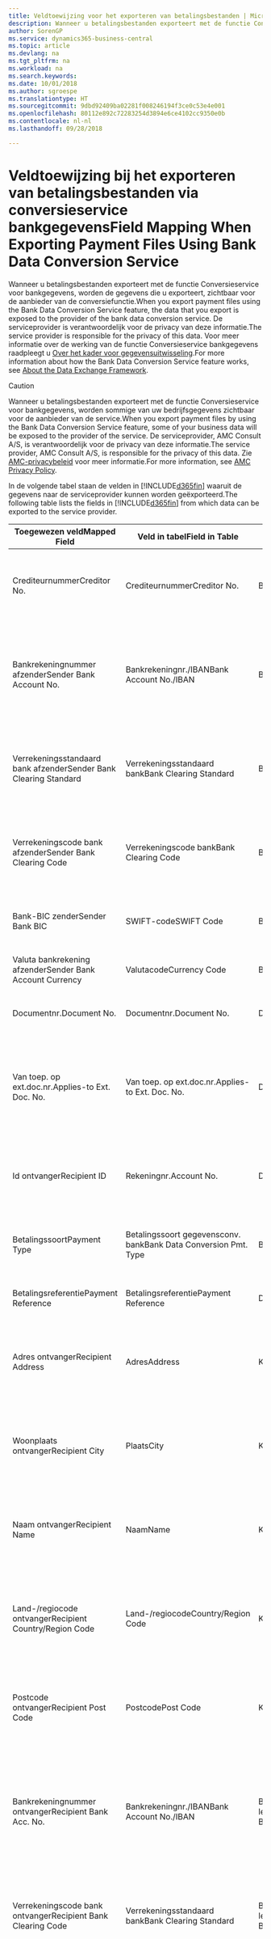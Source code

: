 ```yaml
---
title: Veldtoewijzing voor het exporteren van betalingsbestanden | Microsoft Docs
description: Wanneer u betalingsbestanden exporteert met de functie Conversieservice voor bankgegevens, worden de gegevens die u exporteert, zichtbaar voor de aanbieder van de conversiefunctie.
author: SorenGP
ms.service: dynamics365-business-central
ms.topic: article
ms.devlang: na
ms.tgt_pltfrm: na
ms.workload: na
ms.search.keywords: 
ms.date: 10/01/2018
ms.author: sgroespe
ms.translationtype: HT
ms.sourcegitcommit: 9dbd92409ba02281f008246194f3ce0c53e4e001
ms.openlocfilehash: 80112e892c72283254d3894e6ce4102cc9350e0b
ms.contentlocale: nl-nl
ms.lasthandoff: 09/28/2018

---
```

# <a name="field-mapping-when-exporting-payment-files-using-bank-data-conversion-service"></a><span data-ttu-id="d226d-103">Veldtoewijzing bij het exporteren van betalingsbestanden via conversieservice bankgegevens</span><span class="sxs-lookup"><span data-stu-id="d226d-103">Field Mapping When Exporting Payment Files Using Bank Data Conversion Service</span></span>
<span data-ttu-id="d226d-104">Wanneer u betalingsbestanden exporteert met de functie Conversieservice voor bankgegevens, worden de gegevens die u exporteert, zichtbaar voor de aanbieder van de conversiefunctie.</span><span class="sxs-lookup"><span data-stu-id="d226d-104">When you export payment files using the Bank Data Conversion Service feature, the data that you export is exposed to the provider of the bank data conversion service.</span></span> <span data-ttu-id="d226d-105">De serviceprovider is verantwoordelijk voor de privacy van deze informatie.</span><span class="sxs-lookup"><span data-stu-id="d226d-105">The service provider is responsible for the privacy of this data.</span></span> <span data-ttu-id="d226d-106">Voor meer informatie over de werking van de functie Conversieservice bankgegevens raadpleegt u [Over het kader voor gegevensuitwisseling](across-about-the-data-exchange-framework.md).</span><span class="sxs-lookup"><span data-stu-id="d226d-106">For more information about how the Bank Data Conversion Service feature works, see [About the Data Exchange Framework](across-about-the-data-exchange-framework.md).</span></span>  

> [!CAUTION]  
>  <span data-ttu-id="d226d-107">Wanneer u betalingsbestanden exporteert met de functie Conversieservice voor bankgegevens, worden sommige van uw bedrijfsgegevens zichtbaar voor de aanbieder van de service.</span><span class="sxs-lookup"><span data-stu-id="d226d-107">When you export payment files by using the Bank Data Conversion Service feature, some of your business data will be exposed to the provider of the service.</span></span> <span data-ttu-id="d226d-108">De serviceprovider, AMC Consult A/S, is verantwoordelijk voor de privacy van deze informatie.</span><span class="sxs-lookup"><span data-stu-id="d226d-108">The service provider, AMC Consult A/S, is responsible for the privacy of this data.</span></span> <span data-ttu-id="d226d-109">Zie [AMC-privacybeleid](https://go.microsoft.com/fwlink/?LinkId=510158) voor meer informatie.</span><span class="sxs-lookup"><span data-stu-id="d226d-109">For more information, see [AMC Privacy Policy](https://go.microsoft.com/fwlink/?LinkId=510158).</span></span>  

<span data-ttu-id="d226d-110">In de volgende tabel staan de velden in [!INCLUDE[d365fin](includes/d365fin_md.md)] waaruit de gegevens naar de serviceprovider kunnen worden geëxporteerd.</span><span class="sxs-lookup"><span data-stu-id="d226d-110">The following table lists the fields in [!INCLUDE[d365fin](includes/d365fin_md.md)] from which data can be exported to the service provider.</span></span>  

|<span data-ttu-id="d226d-111">Toegewezen veld</span><span class="sxs-lookup"><span data-stu-id="d226d-111">Mapped Field</span></span>|<span data-ttu-id="d226d-112">Veld in tabel</span><span class="sxs-lookup"><span data-stu-id="d226d-112">Field in Table</span></span>|<span data-ttu-id="d226d-113">Tafel</span><span class="sxs-lookup"><span data-stu-id="d226d-113">Table</span></span>|<span data-ttu-id="d226d-114">Omschrijving</span><span class="sxs-lookup"><span data-stu-id="d226d-114">Description</span></span>|  
|------------------|--------------------|-----------|---------------------------------------|  
|<span data-ttu-id="d226d-115">Crediteurnummer</span><span class="sxs-lookup"><span data-stu-id="d226d-115">Creditor No.</span></span>|<span data-ttu-id="d226d-116">Crediteurnummer</span><span class="sxs-lookup"><span data-stu-id="d226d-116">Creditor No.</span></span>|<span data-ttu-id="d226d-117">Bankrekening</span><span class="sxs-lookup"><span data-stu-id="d226d-117">Bank Account</span></span>|<span data-ttu-id="d226d-118">De identificatie die door uw bank aan uw bedrijf is toegewezen om betalingen te innen</span><span class="sxs-lookup"><span data-stu-id="d226d-118">The identifier assigned to your company by your bank to collect payments</span></span>|  
|<span data-ttu-id="d226d-119">Bankrekeningnummer afzender</span><span class="sxs-lookup"><span data-stu-id="d226d-119">Sender Bank Account No.</span></span>|<span data-ttu-id="d226d-120">Bankrekeningnr./IBAN</span><span class="sxs-lookup"><span data-stu-id="d226d-120">Bank Account No./IBAN</span></span>|<span data-ttu-id="d226d-121">Bankrekening</span><span class="sxs-lookup"><span data-stu-id="d226d-121">Bank Account</span></span>|<span data-ttu-id="d226d-122">Het bankrekeningnummer van uw bedrijf (IBAN of ander) dat is opgegeven op de bankrekeningkaart</span><span class="sxs-lookup"><span data-stu-id="d226d-122">Your company's bank account number (IBAN or other) that is specified on the bank account card</span></span>|  
|<span data-ttu-id="d226d-123">Verrekeningsstandaard bank afzender</span><span class="sxs-lookup"><span data-stu-id="d226d-123">Sender Bank Clearing Standard</span></span>|<span data-ttu-id="d226d-124">Verrekeningsstandaard bank</span><span class="sxs-lookup"><span data-stu-id="d226d-124">Bank Clearing Standard</span></span>|<span data-ttu-id="d226d-125">Bankrekening</span><span class="sxs-lookup"><span data-stu-id="d226d-125">Bank Account</span></span>|<span data-ttu-id="d226d-126">Het nationale banknamenregister dat voor de bankrekening van de afzender wordt gebruikt</span><span class="sxs-lookup"><span data-stu-id="d226d-126">The national bank names register used for the sender bank account</span></span>|  
|<span data-ttu-id="d226d-127">Verrekeningscode bank afzender</span><span class="sxs-lookup"><span data-stu-id="d226d-127">Sender Bank Clearing Code</span></span>|<span data-ttu-id="d226d-128">Verrekeningscode bank</span><span class="sxs-lookup"><span data-stu-id="d226d-128">Bank Clearing Code</span></span>|<span data-ttu-id="d226d-129">Bankrekening</span><span class="sxs-lookup"><span data-stu-id="d226d-129">Bank Account</span></span>|<span data-ttu-id="d226d-130">De identificatie van de bankrekening van de afzender met betrekking tot het gebruikte banknamenregister</span><span class="sxs-lookup"><span data-stu-id="d226d-130">The identifier of the sender's bank in relation to the bank names register used</span></span>|  
|<span data-ttu-id="d226d-131">Bank-BIC zender</span><span class="sxs-lookup"><span data-stu-id="d226d-131">Sender Bank BIC</span></span>|<span data-ttu-id="d226d-132">SWIFT-code</span><span class="sxs-lookup"><span data-stu-id="d226d-132">SWIFT Code</span></span>|<span data-ttu-id="d226d-133">Bankrekening</span><span class="sxs-lookup"><span data-stu-id="d226d-133">Bank Account</span></span>|<span data-ttu-id="d226d-134">De SWIFT-identificatie van de bankrekening van de afzender</span><span class="sxs-lookup"><span data-stu-id="d226d-134">The SWIFT identifier of the sender bank account</span></span>|  
|<span data-ttu-id="d226d-135">Valuta bankrekening afzender</span><span class="sxs-lookup"><span data-stu-id="d226d-135">Sender Bank Account Currency</span></span>|<span data-ttu-id="d226d-136">Valutacode</span><span class="sxs-lookup"><span data-stu-id="d226d-136">Currency Code</span></span>|<span data-ttu-id="d226d-137">Bankrekening</span><span class="sxs-lookup"><span data-stu-id="d226d-137">Bank Account</span></span>|<span data-ttu-id="d226d-138">Valutacode van de bankrekening afzender</span><span class="sxs-lookup"><span data-stu-id="d226d-138">The sender bank account Currency Code</span></span>|  
|<span data-ttu-id="d226d-139">Documentnr.</span><span class="sxs-lookup"><span data-stu-id="d226d-139">Document No.</span></span>|<span data-ttu-id="d226d-140">Documentnr.</span><span class="sxs-lookup"><span data-stu-id="d226d-140">Document No.</span></span>|<span data-ttu-id="d226d-141">Dagboekregel</span><span class="sxs-lookup"><span data-stu-id="d226d-141">General Journal Line</span></span>|<span data-ttu-id="d226d-142">Het documentnummer van de betalingsregel</span><span class="sxs-lookup"><span data-stu-id="d226d-142">The document number of the payment line</span></span>|  
|<span data-ttu-id="d226d-143">Van toep. op ext.doc.nr.</span><span class="sxs-lookup"><span data-stu-id="d226d-143">Applies-to Ext. Doc. No.</span></span>|<span data-ttu-id="d226d-144">Van toep. op ext.doc.nr.</span><span class="sxs-lookup"><span data-stu-id="d226d-144">Applies-to Ext. Doc. No.</span></span>|<span data-ttu-id="d226d-145">Dagboekregel</span><span class="sxs-lookup"><span data-stu-id="d226d-145">General Journal Line</span></span>|<span data-ttu-id="d226d-146">Het externe documentnummer van de factuur of creditnota waarmee de betalingsregel wordt vereffend</span><span class="sxs-lookup"><span data-stu-id="d226d-146">The external document number of the invoice or credit memo that the payment line is applied to</span></span>|  
|<span data-ttu-id="d226d-147">Id ontvanger</span><span class="sxs-lookup"><span data-stu-id="d226d-147">Recipient ID</span></span>|<span data-ttu-id="d226d-148">Rekeningnr.</span><span class="sxs-lookup"><span data-stu-id="d226d-148">Account No.</span></span>|<span data-ttu-id="d226d-149">Dagboekregel</span><span class="sxs-lookup"><span data-stu-id="d226d-149">General Journal Line</span></span>|<span data-ttu-id="d226d-150">Het klant- of leveranciersnummer dat wordt opgegeven op de betalingsregel</span><span class="sxs-lookup"><span data-stu-id="d226d-150">The customer or vendor number that is specified on the payment line</span></span>|  
|<span data-ttu-id="d226d-151">Betalingssoort</span><span class="sxs-lookup"><span data-stu-id="d226d-151">Payment Type</span></span>|<span data-ttu-id="d226d-152">Betalingssoort gegevensconv. bank</span><span class="sxs-lookup"><span data-stu-id="d226d-152">Bank Data Conversion Pmt. Type</span></span>|<span data-ttu-id="d226d-153">Betalingswijze</span><span class="sxs-lookup"><span data-stu-id="d226d-153">Payment Method</span></span>|<span data-ttu-id="d226d-154">Het soort bankoverboeking, bijvoorbeeld binnenlands of internationaal</span><span class="sxs-lookup"><span data-stu-id="d226d-154">The type of bank transfer, such as domestic or international</span></span>|  
|<span data-ttu-id="d226d-155">Betalingsreferentie</span><span class="sxs-lookup"><span data-stu-id="d226d-155">Payment Reference</span></span>|<span data-ttu-id="d226d-156">Betalingsreferentie</span><span class="sxs-lookup"><span data-stu-id="d226d-156">Payment Reference</span></span>|<span data-ttu-id="d226d-157">Dagboekregel</span><span class="sxs-lookup"><span data-stu-id="d226d-157">General Journal Line</span></span>|<span data-ttu-id="d226d-158">De betalingsverwijzing van de betalingsregel</span><span class="sxs-lookup"><span data-stu-id="d226d-158">The payment reference of the payment line</span></span>|  
|<span data-ttu-id="d226d-159">Adres ontvanger</span><span class="sxs-lookup"><span data-stu-id="d226d-159">Recipient Address</span></span>|<span data-ttu-id="d226d-160">Adres</span><span class="sxs-lookup"><span data-stu-id="d226d-160">Address</span></span>|<span data-ttu-id="d226d-161">Klant/Leverancier</span><span class="sxs-lookup"><span data-stu-id="d226d-161">Customer/Vendor</span></span>|<span data-ttu-id="d226d-162">Het adres van de ontvanger die wordt opgegeven op de klanten- of leverancierskaart</span><span class="sxs-lookup"><span data-stu-id="d226d-162">The recipient address that is specified on the customer or vendor card</span></span>|  
|<span data-ttu-id="d226d-163">Woonplaats ontvanger</span><span class="sxs-lookup"><span data-stu-id="d226d-163">Recipient City</span></span>|<span data-ttu-id="d226d-164">Plaats</span><span class="sxs-lookup"><span data-stu-id="d226d-164">City</span></span>|<span data-ttu-id="d226d-165">Klant/Leverancier</span><span class="sxs-lookup"><span data-stu-id="d226d-165">Customer/Vendor</span></span>|<span data-ttu-id="d226d-166">De woonplaats van de ontvanger die wordt opgegeven op de klanten- of leverancierskaart</span><span class="sxs-lookup"><span data-stu-id="d226d-166">The recipient city that is specified on the customer or vendor card</span></span>|  
|<span data-ttu-id="d226d-167">Naam ontvanger</span><span class="sxs-lookup"><span data-stu-id="d226d-167">Recipient Name</span></span>|<span data-ttu-id="d226d-168">Naam</span><span class="sxs-lookup"><span data-stu-id="d226d-168">Name</span></span>|<span data-ttu-id="d226d-169">Klant/Leverancier</span><span class="sxs-lookup"><span data-stu-id="d226d-169">Customer/Vendor</span></span>|<span data-ttu-id="d226d-170">De naam van de ontvanger die wordt opgegeven op de klanten- of leverancierskaart</span><span class="sxs-lookup"><span data-stu-id="d226d-170">The recipient name that is specified on the customer or vendor card</span></span>|  
|<span data-ttu-id="d226d-171">Land-/regiocode ontvanger</span><span class="sxs-lookup"><span data-stu-id="d226d-171">Recipient Country/Region Code</span></span>|<span data-ttu-id="d226d-172">Land-/regiocode</span><span class="sxs-lookup"><span data-stu-id="d226d-172">Country/Region Code</span></span>|<span data-ttu-id="d226d-173">Klant/Leverancier</span><span class="sxs-lookup"><span data-stu-id="d226d-173">Customer/Vendor</span></span>|<span data-ttu-id="d226d-174">De land-/regiocode van de ontvanger die wordt opgegeven op de klanten- of leverancierskaart</span><span class="sxs-lookup"><span data-stu-id="d226d-174">The recipient country/region code that is specified on the customer or vendor card</span></span>|  
|<span data-ttu-id="d226d-175">Postcode ontvanger</span><span class="sxs-lookup"><span data-stu-id="d226d-175">Recipient Post Code</span></span>|<span data-ttu-id="d226d-176">Postcode</span><span class="sxs-lookup"><span data-stu-id="d226d-176">Post Code</span></span>|<span data-ttu-id="d226d-177">Klant/Leverancier</span><span class="sxs-lookup"><span data-stu-id="d226d-177">Customer/Vendor</span></span>|<span data-ttu-id="d226d-178">De postcode van de ontvanger die wordt opgegeven op de klanten- of leverancierskaart</span><span class="sxs-lookup"><span data-stu-id="d226d-178">The recipient post code that is specified on the customer or vendor card</span></span>|  
|<span data-ttu-id="d226d-179">Bankrekeningnummer ontvanger</span><span class="sxs-lookup"><span data-stu-id="d226d-179">Recipient Bank Acc. No.</span></span>|<span data-ttu-id="d226d-180">Bankrekeningnr./IBAN</span><span class="sxs-lookup"><span data-stu-id="d226d-180">Bank Account No./IBAN</span></span>|<span data-ttu-id="d226d-181">Bankrekening klant/Bankrekening leverancier</span><span class="sxs-lookup"><span data-stu-id="d226d-181">Customer Bank Account/Vendor Bank Account</span></span>|<span data-ttu-id="d226d-182">Het nummer van de bankrekening (IBAN of ander) van de ontvanger dat is opgegeven op de bankrekeningkaart van de klant of leverancier</span><span class="sxs-lookup"><span data-stu-id="d226d-182">The recipient bank account number (IBAN or other) that is specified on the customer or vendor bank account card</span></span>|  
|<span data-ttu-id="d226d-183">Verrekeningscode bank ontvanger</span><span class="sxs-lookup"><span data-stu-id="d226d-183">Recipient Bank Clearing Code</span></span>|<span data-ttu-id="d226d-184">Verrekeningsstandaard bank</span><span class="sxs-lookup"><span data-stu-id="d226d-184">Bank Clearing Standard</span></span>|<span data-ttu-id="d226d-185">Bankrekening klant/Bankrekening leverancier</span><span class="sxs-lookup"><span data-stu-id="d226d-185">Customer Bank Account/Vendor Bank Account</span></span>|<span data-ttu-id="d226d-186">Het nationale banknamenregister dat voor de bankrekening van de ontvanger wordt gebruikt</span><span class="sxs-lookup"><span data-stu-id="d226d-186">The national bank names register used for the recipient bank account</span></span>|  
|<span data-ttu-id="d226d-187">Verrekeningsstand. bank ontvanger</span><span class="sxs-lookup"><span data-stu-id="d226d-187">Recipient Bank Clearing Std.</span></span>|<span data-ttu-id="d226d-188">Verrekeningscode bank</span><span class="sxs-lookup"><span data-stu-id="d226d-188">Bank Clearing Code</span></span>|<span data-ttu-id="d226d-189">Bankrekening klant/Bankrekening leverancier</span><span class="sxs-lookup"><span data-stu-id="d226d-189">Customer Bank Account/Vendor Bank Account</span></span>|<span data-ttu-id="d226d-190">De identificatie van de bankrekening van de ontvanger met betrekking tot het banknamenregister dat wordt gebruikt</span><span class="sxs-lookup"><span data-stu-id="d226d-190">The identifier of the recipient bank account in relation to the bank names register that is used</span></span>|  
|<span data-ttu-id="d226d-191">E-mailadres ontvanger</span><span class="sxs-lookup"><span data-stu-id="d226d-191">Recipient Email Address</span></span>|<span data-ttu-id="d226d-192">E-mail</span><span class="sxs-lookup"><span data-stu-id="d226d-192">E-Mail</span></span>|<span data-ttu-id="d226d-193">Klant/Leverancier</span><span class="sxs-lookup"><span data-stu-id="d226d-193">Customer/Vendor</span></span>|<span data-ttu-id="d226d-194">Het e-mailadres van de ontvanger</span><span class="sxs-lookup"><span data-stu-id="d226d-194">The email address of the recipient</span></span>|  
|<span data-ttu-id="d226d-195">Bericht aan ontvanger 1</span><span class="sxs-lookup"><span data-stu-id="d226d-195">Message To Recipient 1</span></span>|<span data-ttu-id="d226d-196">Bericht aan ontvanger</span><span class="sxs-lookup"><span data-stu-id="d226d-196">Message to Recipient</span></span>|<span data-ttu-id="d226d-197">Dagboekregel</span><span class="sxs-lookup"><span data-stu-id="d226d-197">General Journal Line</span></span>|<span data-ttu-id="d226d-198">Het bericht aan de ontvanger die is opgegeven op de betalingsregel</span><span class="sxs-lookup"><span data-stu-id="d226d-198">The message to recipient that is specified on the payment line</span></span>|  
|<span data-ttu-id="d226d-199">Bedrag</span><span class="sxs-lookup"><span data-stu-id="d226d-199">Amount</span></span>|<span data-ttu-id="d226d-200">Bedrag</span><span class="sxs-lookup"><span data-stu-id="d226d-200">Amount</span></span>|<span data-ttu-id="d226d-201">Dagboekregel</span><span class="sxs-lookup"><span data-stu-id="d226d-201">General Journal Line</span></span>|<span data-ttu-id="d226d-202">Het bedrag op de betalingsregel</span><span class="sxs-lookup"><span data-stu-id="d226d-202">The amount on the payment line</span></span>|  
|<span data-ttu-id="d226d-203">Valutacode</span><span class="sxs-lookup"><span data-stu-id="d226d-203">Currency Code</span></span>|<span data-ttu-id="d226d-204">Valutacode</span><span class="sxs-lookup"><span data-stu-id="d226d-204">Currency Code</span></span>|<span data-ttu-id="d226d-205">Dagboekregel</span><span class="sxs-lookup"><span data-stu-id="d226d-205">General Journal Line</span></span>|<span data-ttu-id="d226d-206">De valutacode op de betalingsregel</span><span class="sxs-lookup"><span data-stu-id="d226d-206">The currency code on the payment line</span></span>|  
|<span data-ttu-id="d226d-207">Overdrachtsdatum</span><span class="sxs-lookup"><span data-stu-id="d226d-207">Transfer Date</span></span>|<span data-ttu-id="d226d-208">Boekingsdatum</span><span class="sxs-lookup"><span data-stu-id="d226d-208">Posting Date</span></span>|<span data-ttu-id="d226d-209">Dagboekregel</span><span class="sxs-lookup"><span data-stu-id="d226d-209">General Journal Line</span></span>|<span data-ttu-id="d226d-210">De boekingsdatum van de betalingsregel</span><span class="sxs-lookup"><span data-stu-id="d226d-210">The posting date of the payment line</span></span>|  
|<span data-ttu-id="d226d-211">Factuurbedrag</span><span class="sxs-lookup"><span data-stu-id="d226d-211">Invoice Amount</span></span>|<span data-ttu-id="d226d-212">Oorspronkelijk bedrag</span><span class="sxs-lookup"><span data-stu-id="d226d-212">Original Amount</span></span>|<span data-ttu-id="d226d-213">Klantenpost/Leverancierspost</span><span class="sxs-lookup"><span data-stu-id="d226d-213">Customer/Vendor Ledger Entry</span></span>|<span data-ttu-id="d226d-214">Het bedrag op de post waarmee de betaling wordt vereffend</span><span class="sxs-lookup"><span data-stu-id="d226d-214">The amount on the entry that the payment is applied to</span></span>|  
|<span data-ttu-id="d226d-215">Factuurdatum</span><span class="sxs-lookup"><span data-stu-id="d226d-215">Invoice Date</span></span>|<span data-ttu-id="d226d-216">Documentdatum</span><span class="sxs-lookup"><span data-stu-id="d226d-216">Document Date</span></span>|<span data-ttu-id="d226d-217">Klantenpost/Leverancierspost</span><span class="sxs-lookup"><span data-stu-id="d226d-217">Customer/Vendor Ledger Entry</span></span>|<span data-ttu-id="d226d-218">De factuurdatum op de post waarmee de betaling wordt vereffend</span><span class="sxs-lookup"><span data-stu-id="d226d-218">The invoice date on the entry that the payment is applied to</span></span>|  
|<span data-ttu-id="d226d-219">Adres bank ontvanger</span><span class="sxs-lookup"><span data-stu-id="d226d-219">Recipient Bank Address</span></span>|<span data-ttu-id="d226d-220">Adres</span><span class="sxs-lookup"><span data-stu-id="d226d-220">Address</span></span>|<span data-ttu-id="d226d-221">Bankrekening klant/Bankrekening leverancier</span><span class="sxs-lookup"><span data-stu-id="d226d-221">Customer Bank Account/Vendor Bank Account</span></span>|<span data-ttu-id="d226d-222">Het adres van de bankrekening van de ontvanger dat is opgegeven op de bankrekeningkaart van de klant of leverancier</span><span class="sxs-lookup"><span data-stu-id="d226d-222">The recipient bank account address that is specified on the customer or vendor bank account card</span></span>|  
|<span data-ttu-id="d226d-223">Het adres van de bankrekening van de ontvanger dat is opgegeven op de bankrekeningkaart van de klant of leverancier</span><span class="sxs-lookup"><span data-stu-id="d226d-223">The recipient bank account address that is specified on the customer or vendor bank account card</span></span>|<span data-ttu-id="d226d-224">Plaats</span><span class="sxs-lookup"><span data-stu-id="d226d-224">City</span></span>|<span data-ttu-id="d226d-225">Bankrekening klant/Bankrekening leverancier</span><span class="sxs-lookup"><span data-stu-id="d226d-225">Customer Bank Account/Vendor Bank Account</span></span>|<span data-ttu-id="d226d-226">De plaats van de bankrekening van de ontvanger die is opgegeven op de bankrekeningkaart van de klant of leverancier</span><span class="sxs-lookup"><span data-stu-id="d226d-226">The recipient bank account city that is specified on the customer or vendor bank account card</span></span>|  
|<span data-ttu-id="d226d-227">Banknaam ontvanger</span><span class="sxs-lookup"><span data-stu-id="d226d-227">Recipient Bank Name</span></span>|<span data-ttu-id="d226d-228">Naam</span><span class="sxs-lookup"><span data-stu-id="d226d-228">Name</span></span>|<span data-ttu-id="d226d-229">Bankrekening klant/Bankrekening leverancier</span><span class="sxs-lookup"><span data-stu-id="d226d-229">Customer Bank Account/Vendor Bank Account</span></span>|<span data-ttu-id="d226d-230">De naam van de bankrekening van de ontvanger die is opgegeven op de bankrekeningkaart van de klant of leverancier</span><span class="sxs-lookup"><span data-stu-id="d226d-230">The recipient bank account name that is specified on the customer or vendor bank account card</span></span>|  
|<span data-ttu-id="d226d-231">Land/regio bank ontvanger</span><span class="sxs-lookup"><span data-stu-id="d226d-231">Recipient Bank Country/Region</span></span>|<span data-ttu-id="d226d-232">Land-/regiocode</span><span class="sxs-lookup"><span data-stu-id="d226d-232">Country/Region Code</span></span>|<span data-ttu-id="d226d-233">Bankrekening klant/Bankrekening leverancier</span><span class="sxs-lookup"><span data-stu-id="d226d-233">Customer Bank Account/Vendor Bank Account</span></span>|<span data-ttu-id="d226d-234">Het land/de regio van bankrekening van de ontvanger dat/die is opgegeven op de bankrekeningkaart van de klant of leverancier</span><span class="sxs-lookup"><span data-stu-id="d226d-234">The recipient bank account country/region that is specified on the customer or vendor bank account card</span></span>|  
|<span data-ttu-id="d226d-235">Postcode bank ontvanger</span><span class="sxs-lookup"><span data-stu-id="d226d-235">Recipient Bank Post Code</span></span>|<span data-ttu-id="d226d-236">Postcode</span><span class="sxs-lookup"><span data-stu-id="d226d-236">Post Code</span></span>|<span data-ttu-id="d226d-237">Bankrekening klant/Bankrekening leverancier</span><span class="sxs-lookup"><span data-stu-id="d226d-237">Customer Bank Account/Vendor Bank Account</span></span>|<span data-ttu-id="d226d-238">De postcode van de bankrekening van de ontvanger die is opgegeven op de bankrekeningkaart van de klant of leverancier</span><span class="sxs-lookup"><span data-stu-id="d226d-238">The recipient bank account post code that is specified on the customer or vendor bank account card</span></span>|  
|<span data-ttu-id="d226d-239">Adres bank afzender</span><span class="sxs-lookup"><span data-stu-id="d226d-239">Sender Bank Address</span></span>|<span data-ttu-id="d226d-240">Adres</span><span class="sxs-lookup"><span data-stu-id="d226d-240">Address</span></span>|<span data-ttu-id="d226d-241">Bankrekening</span><span class="sxs-lookup"><span data-stu-id="d226d-241">Bank Account</span></span>|<span data-ttu-id="d226d-242">Het adres van de bankrekening van de afzender dat is opgegeven op de bankrekeningkaart</span><span class="sxs-lookup"><span data-stu-id="d226d-242">The sender bank account address that is specified on the bank account card</span></span>|  
|<span data-ttu-id="d226d-243">Plaats bank afzender</span><span class="sxs-lookup"><span data-stu-id="d226d-243">Sender Bank City</span></span>|<span data-ttu-id="d226d-244">Plaats</span><span class="sxs-lookup"><span data-stu-id="d226d-244">City</span></span>|<span data-ttu-id="d226d-245">Bankrekening</span><span class="sxs-lookup"><span data-stu-id="d226d-245">Bank Account</span></span>|<span data-ttu-id="d226d-246">De plaats van de bankrekening van de afzender die is opgegeven op de bankrekeningkaart</span><span class="sxs-lookup"><span data-stu-id="d226d-246">The sender bank account city that is specified on the bank account card</span></span>|  
|<span data-ttu-id="d226d-247">Banknaam afzender</span><span class="sxs-lookup"><span data-stu-id="d226d-247">Sender Bank Name</span></span>|<span data-ttu-id="d226d-248">Naam</span><span class="sxs-lookup"><span data-stu-id="d226d-248">Name</span></span>|<span data-ttu-id="d226d-249">Bankrekening</span><span class="sxs-lookup"><span data-stu-id="d226d-249">Bank Account</span></span>|<span data-ttu-id="d226d-250">De naam van de bankrekening van de afzender die is opgegeven op de bankrekeningkaart</span><span class="sxs-lookup"><span data-stu-id="d226d-250">The sender bank account name that is specified on the bank account card</span></span>|  
|<span data-ttu-id="d226d-251">Land/regiocode bank afzender</span><span class="sxs-lookup"><span data-stu-id="d226d-251">Sender Bank Country/Region</span></span>|<span data-ttu-id="d226d-252">Land-/regiocode</span><span class="sxs-lookup"><span data-stu-id="d226d-252">Country/Region Code</span></span>|<span data-ttu-id="d226d-253">Bankrekening</span><span class="sxs-lookup"><span data-stu-id="d226d-253">Bank Account</span></span>|<span data-ttu-id="d226d-254">Het land/de regio van de bankrekening van de afzender dat/die is opgegeven op de bankrekeningkaart</span><span class="sxs-lookup"><span data-stu-id="d226d-254">The sender bank account country/region that is specified on the bank account card</span></span>|  
|<span data-ttu-id="d226d-255">Postcode bank afzender</span><span class="sxs-lookup"><span data-stu-id="d226d-255">Sender Bank Post Code</span></span>|<span data-ttu-id="d226d-256">Postcode</span><span class="sxs-lookup"><span data-stu-id="d226d-256">Post Code</span></span>|<span data-ttu-id="d226d-257">Bankrekening</span><span class="sxs-lookup"><span data-stu-id="d226d-257">Bank Account</span></span>|<span data-ttu-id="d226d-258">De postcode van de bankrekening van de afzender die is opgegeven op de bankrekeningkaart</span><span class="sxs-lookup"><span data-stu-id="d226d-258">The sender bank account post code that is specified on the bank account card</span></span>|  
|<span data-ttu-id="d226d-259">Algemeen dagboeksjabloon</span><span class="sxs-lookup"><span data-stu-id="d226d-259">General Journal Template</span></span>|<span data-ttu-id="d226d-260">Dagboeksjabloon</span><span class="sxs-lookup"><span data-stu-id="d226d-260">Journal Template Name</span></span>|<span data-ttu-id="d226d-261">Dagboekregel</span><span class="sxs-lookup"><span data-stu-id="d226d-261">General Journal Line</span></span>|<span data-ttu-id="d226d-262">De dagboeksjabloon die wordt gebruikt voor de betalingsregel</span><span class="sxs-lookup"><span data-stu-id="d226d-262">The general journal template that is used for the payment line</span></span>|  
|<span data-ttu-id="d226d-263">Batchnaam financieel dagboek</span><span class="sxs-lookup"><span data-stu-id="d226d-263">General Journal Batch Name</span></span>|<span data-ttu-id="d226d-264">Dagboekbatch</span><span class="sxs-lookup"><span data-stu-id="d226d-264">Journal Batch Name</span></span>|<span data-ttu-id="d226d-265">Dagboekregel</span><span class="sxs-lookup"><span data-stu-id="d226d-265">General Journal Line</span></span>|<span data-ttu-id="d226d-266">De dagboekbatchnaam die wordt gebruikt voor de betalingsregel</span><span class="sxs-lookup"><span data-stu-id="d226d-266">The general journal batch name that is used for the payment line</span></span>|  
|<span data-ttu-id="d226d-267">Banknaam afzender - Gegevensconv.</span><span class="sxs-lookup"><span data-stu-id="d226d-267">Sender Bank Name - Data Conv.</span></span>|<span data-ttu-id="d226d-268">Banknaam - Gegevensconversie</span><span class="sxs-lookup"><span data-stu-id="d226d-268">Bank Name – Data Conv.</span></span>|<span data-ttu-id="d226d-269">Bankrekening</span><span class="sxs-lookup"><span data-stu-id="d226d-269">Bank Account</span></span>|<span data-ttu-id="d226d-270">De naam van de bankrekening van de afzender die wordt aangevraagd door de conversieservice voor bankgegevens en wordt opgegeven op de bankrekeningkaart</span><span class="sxs-lookup"><span data-stu-id="d226d-270">The sender bank account name that is requested by the bank data conversion service and specified on the bank account card</span></span>|  

## <a name="see-also"></a><span data-ttu-id="d226d-271">Zie ook</span><span class="sxs-lookup"><span data-stu-id="d226d-271">See Also</span></span>  
[<span data-ttu-id="d226d-272">Gegevensuitwisseling instellen</span><span class="sxs-lookup"><span data-stu-id="d226d-272">Setting Up Data Exchange</span></span>](across-set-up-data-exchange.md)  
<span data-ttu-id="d226d-273">[Gegevens elektronisch uitwisselen](across-data-exchange.md)
[Conversieservice voor bankgegevens instellen](bank-how-setup-bank-data-conversion-service.md) </span><span class="sxs-lookup"><span data-stu-id="d226d-273">[Exchanging Data Electronically](across-data-exchange.md)
[Set Up the Bank Data Conversion Service](bank-how-setup-bank-data-conversion-service.md) </span></span>  
[<span data-ttu-id="d226d-274">Betalingen verrichten met de conversieservice van bankgegevens of SEPA-overmaking</span><span class="sxs-lookup"><span data-stu-id="d226d-274">Make Payments with Bank Data Conversion Service or SEPA Credit Transfer</span></span>](finance-make-payments-with-bank-data-conversion-service-or-sepa-credit-transfer.md)   

